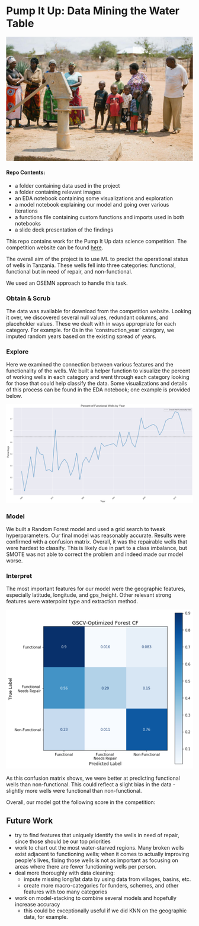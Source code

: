 # Pump It Up: Data Mining the Water Table
![title](images/well.jpg)
#### Repo Contents:
- a folder containing data used in the project
- a folder containing relevant images
- an EDA notebook containing some visualizations and exploration
- a model notebook explaining our model and going over various iterations
- a functions file containing custom functions and imports used in both notebooks
- a slide deck presentation of the findings

This repo contains work for the Pump It Up data science competition. The competition website can be found [here](https://www.drivendata.org/competitions/7/pump-it-up-data-mining-the-water-table/page/23/).

The overall aim of the project is to use ML to predict the operational status of wells in Tanzania. These wells fell into three categories: functional, functional but in need of repair, and non-functional. 

We used an OSEMN approach to handle this task.

### Obtain & Scrub
The data was available for download from the competition website. Looking it over, we discovered several null values, redundant columns, and placeholder values. These we dealt with in ways appropriate for each category. For example. for 0s in the 'construction_year' category, we imputed random years based on the existing spread of years.

### Explore
Here we examined the connection between various features and the functionality of the wells. We built a helper function to visualize the percent of working wells in each category and went through each category looking for those that could help classify the data. Some visualizations and details of this process can be found in the EDA notebook; one example is provided below.

![title](images/well_functionality_by_year.png)

### Model
We built a Random Forest model and used a grid search to tweak hyperparameters. Our final model was reasonably accurate. Results were confirmed with a confusion matrix. Overall, it was the repairable wells that were hardest to classify. This is likely due in part to a class imbalance, but SMOTE was not able to correct the problem and indeed made our model worse.

### Interpret
The most important features for our model were the geographic features, especially latitude, longitude, and gps_height. Other relevant strong features were waterpoint type and extraction method. 

![](images/confusion_matrix.png)

As this confusion matrix shows, we were better at predicting functional wells than non-functional. This could reflect a slight bias in the data - slightly more wells were functional than non-functional. 

Overall, our model got the following score in the competition:



## Future Work
- try to find features that uniquely identify the wells in need of repair, since those should be our top priorities
- work to chart out the most water-starved regions. Many broken wells exist adjacent to functioning wells; when it comes to actually improving people's lives, fixing those wells is not as important as focusing on areas where there are fewer functioning wells per person.
- deal more thoroughly with data cleaning:
    - impute missing long/lat data by using data from villages, basins, etc.
    - create more macro-categories for funders, schemes, and other features with too many categories
- work on model-stacking to combine several models and hopefully increase accuracy
    - this could be exceptionally useful if we did KNN on the geographic data, for example.